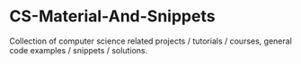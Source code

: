 # CS-Material-And-Snippets
Collection of computer science related projects / tutorials / courses, general code examples / snippets / solutions.
